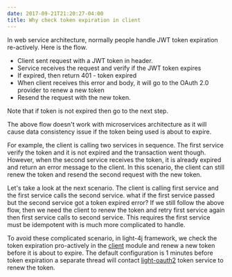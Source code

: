 ```yaml
---
date: 2017-09-21T21:20:27-04:00
title: Why check token expiration in client
---
```


In web service architecture, normally people handle JWT token expiration re-actively. Here
is the flow. 

* Client sent request with a JWT token in header.
* Service receives the request and verify if the JWT token expires
* If expired, then return 401 - token expired
* When client receives this error and body, it will go to the OAuth 2.0 provider to renew a new token
* Resend the request with the new token.

Note that if token is not expired then go to the next step. 


The above flow doesn't work with microservices architecture as it will cause data consistency
issue if the token being used is about to expire. 

For example, the client is calling two services in sequence. The first service verify the token
and it is not expired and the transaction went though. However, when the second service receives
the token, it is already expired and return an error message to the client. In this scenario, the
client can still renew the token and resend the second request with the new token. 

Let's take a look at the next scenario. The client is calling first service and the first service
calls the second service. what if the first service passed but the second service got a token
expired error? If we still follow the above flow, then we need the client to renew the token
and retry first service again then first service calls to second service. This requires the first
service must be idempotent with is much more complicated to handle.

To avoid these complicated scenario, in light-4j framework, we check the token expiration pro-actively
in the [client](https://networknt.github.io/light-4j/other/client/) module and renew a new token before 
it is about to expire. The default configuration is 1 minutes before token expiration a separate thread 
will contact [light-oauth2](https://networknt.github.io/light-oauth2/) token service to renew the token. 

